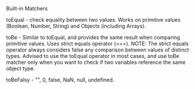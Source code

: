 Built-in Matchers

toEqual - check equality between two values. Works on primitive values (Boolean, Number, String) and Objects (including Arrays).

toBe - Similar to toEqual, and provides the same result when comparing primitive values. 
    Uses strict equals operator (===). 
    NOTE: The strict equals operator always considers false any comparison between values of distinct types. 
    Advised to use the toEqual operator in most cases, and use toBe matcher only when you want to check if two variables reference the same object type.

toBeFalsy - "", 0, false, NaN, null, undefined. 